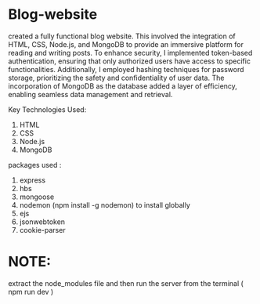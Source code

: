 # Blog-website
  created a fully functional blog website. This involved the integration of HTML, CSS, Node.js, and MongoDB to provide an immersive platform for reading and writing posts. To enhance security, I implemented token-based authentication, ensuring that only authorized users have access to specific functionalities. Additionally, I employed hashing techniques for password storage, prioritizing the safety and confidentiality of user data.
The incorporation of MongoDB as the database added a layer of efficiency, enabling seamless data management and retrieval.


Key Technologies Used:
1. HTML
2. CSS
3. Node.js
4. MongoDB
   


packages used :
  1.  express
  2.  hbs
  3.  mongoose
  4.  nodemon  (npm install -g nodemon) to install globally
  5.  ejs
  6.  jsonwebtoken
  7.  cookie-parser

  # NOTE:
  extract the node_modules file and then run the server from the terminal ( npm run dev )

